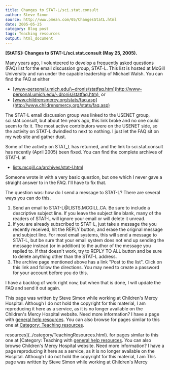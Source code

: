 ```yaml
---
title: Changes to STAT-L/sci.stat.consult
author: Steve Simon
source: http://www.pmean.com/05/ChangesStatL.html
date: 2005-05-25
category: Blog post
tags: Teaching resources
output: html_document
---
```

**[StATS]: Changes to STAT-L/sci.stat.consult (May
25, 2005).**

Many years ago, I volunteered to develop a frequently asked questions
(FAQ) list for the email discussion group, STAT-L. This list is hosted
at McGill University and run under the capable leadership of Michael
Walsh. You can find the FAQ at either

-   [www-personal.umich.edu/\~dronis/statfaq.htm](http://www-personal.umich.edu/~dronis/statfaq.htm) 
    or
-   [www.childrensmercy.org/stats/faq.asp](http://www.childrensmercy.org/stats/faq.asp)

The STAT-L email discussion group was linked to the USENET group,
sci.stat.consult, but about ten years ago, this link broke and no one
could seem to fix it. The most active contributors were on the USENET
side, so the activity on STAT-L dwindled to next to nothing. I just let
the FAQ sit on my web site and gather dust.

Some of the activity on STAT\_L has returned, and the link to
sci.stat.consult has recently (April 2005) been fixed. You can find the
complete archives of STAT-L at

-   [lists.mcgill.ca/archives/stat-l.html](http://lists.mcgill.ca/archives/stat-l.html)

Someone wrote in with a very basic question, but one which I never gave
a straight answer to in the FAQ. I\'ll have to fix that.

The question was: how do I send a message to STAT-L? There are several
ways you can do this.

1.  Send an email to STAT-L\@LISTS.MCGILL.CA. Be sure to include a
    descriptive subject line. If you leave the subject line blank, many
    of the readers of STAT-L will ignore your email or will delete it
    unread.
2.  If you are already subscribed to STAT-L, just take a message the you
    recently received, hit the REPLY button, and erase the original
    message and subject line. For most email systems, this will send a
    message to STAT-L, but be sure that your email system does not end
    up sending the message instead (or in addition) to the author of the
    message you replied to. If that doesn\'t work, try to REPLY TO ALL
    button and be sure to delete anything other than the STAT-L address.
3.  The archive page mentioned above has a link \"Post to the list\".
    Click on this link and follow the directions. You may need to create
    a password for your account before you do this.

I have a backlog of work right now, but when that is done, I will update
the FAQ and send it out again.

This page was written by Steve Simon while working at Children\'s Mercy
Hospital. Although I do not hold the copyright for this material, I am
reproducing it here as a service, as it is no longer available on the
Children\'s Mercy Hospital website. Need more information? I have a page
with [general help resources](../GeneralHelp.html). You can also browse
for pages similar to this one at [Category: Teaching
resources](../category/TeachingResources.html).
<!---More--->
resources](../category/TeachingResources.html).
for pages similar to this one at [Category: Teaching
with [general help resources](../GeneralHelp.html). You can also browse
Children\'s Mercy Hospital website. Need more information? I have a page
reproducing it here as a service, as it is no longer available on the
Hospital. Although I do not hold the copyright for this material, I am
This page was written by Steve Simon while working at Children\'s Mercy

<!---Do not use
**[StATS]: Changes to STAT-L/sci.stat.consult (May
This page was written by Steve Simon while working at Children\'s Mercy
Hospital. Although I do not hold the copyright for this material, I am
reproducing it here as a service, as it is no longer available on the
Children\'s Mercy Hospital website. Need more information? I have a page
with [general help resources](../GeneralHelp.html). You can also browse
for pages similar to this one at [Category: Teaching
resources](../category/TeachingResources.html).
--->

